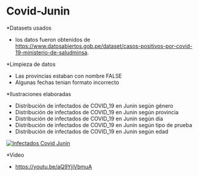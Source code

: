 # Covid-Junin

*Datasets usados
  - los datos fueron obtenidos de https://www.datosabiertos.gob.pe/dataset/casos-positivos-por-covid-19-ministerio-de-saludminsa.
  
 *Limpieza de datos
  - Las provincias estaban con nombre FALSE
  - Algunas fechas tenian formato incorrecto
  
 *Ilustraciones elaboradas
  - Distribución de infectados de COVID_19 en Junin según género
  - Distribución de infectados de COVID_19 en Junin según provincia
  - Distribución de infectados de COVID_19 en Junin según día
  - Distribución de infectados de COVID_19 en Junin según tipo de prueba
  - Distribución de infectados de COVID_19 en Junin según edad

[![Infectados Covid Junin](https://encrypted-tbn0.gstatic.com/images?q=tbn%3AANd9GcRIaqd4iw1QeDPKU95o2pus4wrOJ2iIhvB487TniGErv7qDVE0A&usqp=CAU)](https://youtu.be/aQ9YjiVbmuA)


*Video
 - https://youtu.be/aQ9YjiVbmuA
